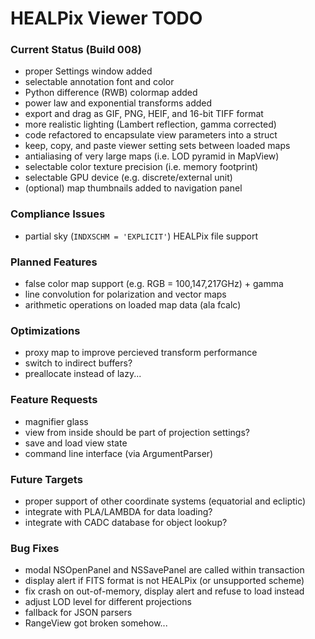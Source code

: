 # HEALPix Viewer TODO

### Current Status (Build 008)

- proper Settings window added
- selectable annotation font and color
- Python difference (RWB) colormap added
- power law and exponential transforms added
- export and drag as GIF, PNG, HEIF, and 16-bit TIFF format
- more realistic lighting (Lambert reflection, gamma corrected)
- code refactored to encapsulate view parameters into a struct
- keep, copy, and paste viewer setting sets between loaded maps
- antialiasing of very large maps (i.e. LOD pyramid in MapView)
- selectable color texture precision (i.e. memory footprint)
- selectable GPU device (e.g. discrete/external unit)
- (optional) map thumbnails added to navigation panel

### Compliance Issues

- partial sky (`INDXSCHM = 'EXPLICIT'`) HEALPix file support

### Planned Features

- false color map support (e.g. RGB = 100,147,217GHz) + gamma
- line convolution for polarization and vector maps
- arithmetic operations on loaded map data (ala fcalc)

### Optimizations

- proxy map to improve percieved transform performance
- switch to indirect buffers?
- preallocate instead of lazy...

### Feature Requests

- magnifier glass
- view from inside should be part of projection settings?
- save and load view state
- command line interface (via ArgumentParser)

### Future Targets

- proper support of other coordinate systems (equatorial and ecliptic)
- integrate with PLA/LAMBDA for data loading?
- integrate with CADC database for object lookup?

### Bug Fixes

- modal NSOpenPanel and NSSavePanel are called within transaction
- display alert if FITS format is not HEALPix (or unsupported scheme)
- fix crash on out-of-memory, display alert and refuse to load instead
- adjust LOD level for different projections
- fallback for JSON parsers
- RangeView got broken somehow...
